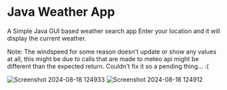 ﻿# Java Weather App

 A Simple Java GUI based weather search app
 Enter your location and it will display the current weather.

 Note: The windspeed for some reason doesn't update or show any values at all,
       this might be due to calls that are made to meteo api might be different than the expected return.
       Couldn't fix it so a pending thing... :(

![Screenshot 2024-08-18 124933](https://github.com/user-attachments/assets/aad5c1fc-9a9b-468c-8d97-4200cb373b30)
![Screenshot 2024-08-18 124912](https://github.com/user-attachments/assets/9f10bef2-5012-49c3-8a38-15e13e615d9b)
